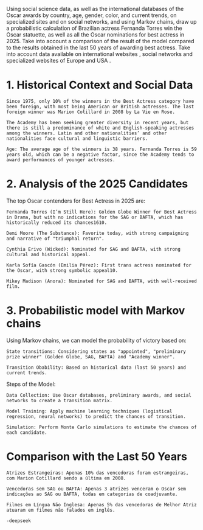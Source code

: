 Using social science data, as well as the international databases of the Oscar awards by country, age, gender, color, and current trends, on specialized sites and on social networks, and using Markov chains, draw up a probabilistic calculation of Brazilian actress Fernanda Torres win the Oscar statuette, as well as all the Oscar nominations for best actress in 2025. Take into account a comparison of the result of the model compared to the results obtained in the last 50 years of awarding best actress. Take into account data available on international websites , social networks and specialized websites of Europe and USA .

# 1. Historical Context and Social Data

    Since 1975, only 10% of the winners in the Best Actress category have been foreign, with most being American or British actresses. The last foreign winner was Marion Cotillard in 2008 by La Vie en Rose.

    The Academy has been seeking greater diversity in recent years, but there is still a predominance of white and English-speaking actresses among the winners. Latin and other nationalities’ and other nationalities face cultural and linguistic barriers.

    Age: The average age of the winners is 38 years. Fernanda Torres is 59 years old, which can be a negative factor, since the Academy tends to award performances of younger actresses.

   # 2. Analysis of the 2025 Candidates

The top Oscar contenders for Best Actress in 2025 are:

    Fernanda Torres (I’m Still Here): Golden Globe Winner for Best Actress in Drama, but with no indications for the SAG or BAFTA, which has historically reduced its chances1610.

    Demi Moore (The Substance): Favorite today, with strong campaigning and narrative of "triumphal return".

    Cynthia Erivo (Wicked): Nominated for SAG and BAFTA, with strong cultural and historical appeal.

    Karla Sofía Gascón (Emilia Pérez): First trans actress nominated for the Oscar, with strong symbolic appeal10.

    Mikey Madison (Anora): Nominated for SAG and BAFTA, with well-received film.

  # 3. Probabilistic model with Markov chains

Using Markov chains, we can model the probability of victory based on:

    State transitions: Considering states as "appointed", "preliminary prize winner" (Golden Globe, SAG, BAFTA) and "Academy winner".

    Transition Obability: Based on historical data (last 50 years) and current trends.

Steps of the Model:

    Data Collection: Use Oscar databases, preliminary awards, and social networks to create a transition matrix.

    Model Training: Apply machine learning techniques (logistical regression, neural networks) to predict the chances of transition.

    Simulation: Perform Monte Carlo simulations to estimate the chances of each candidate. 

# Comparison with the Last 50 Years

    Atrizes Estrangeiras: Apenas 10% das vencedoras foram estrangeiras, com Marion Cotillard sendo a última em 2008.

    Vencedoras sem SAG ou BAFTA: Apenas 3 atrizes venceram o Oscar sem indicações ao SAG ou BAFTA, todas em categorias de coadjuvante.

    Filmes em Língua Não Inglesa: Apenas 5% das vencedoras de Melhor Atriz atuaram em filmes não falados em inglês.

    -deepseek